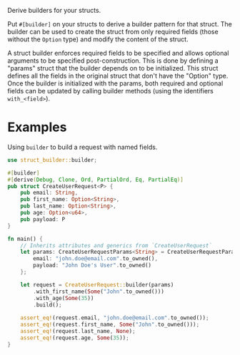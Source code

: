 Derive builders for your structs.

Put `#[builder]` on your structs to derive a builder pattern for that struct. The builder
can be used to create the struct from only required fields (those without the `Option` type) and modify
the content of the struct.

A struct builder enforces required fields to be specified and allows optional arguments to be specified
post-construction. This is done by defining a "params" struct that the builder depends on to be initialized.
This struct defines all the fields in the original struct that don't have the "Option" type. Once the builder
is initialized with the params, both required and optional fields can be updated by calling builder methods
(using the identifiers `with_<field>`).

# Examples

Using `builder` to build a request with named fields.

```rust
use struct_builder::builder;

#[builder]
#[derive(Debug, Clone, Ord, PartialOrd, Eq, PartialEq)]
pub struct CreateUserRequest<P> {
    pub email: String,
    pub first_name: Option<String>,
    pub last_name: Option<String>,
    pub age: Option<u64>,
    pub payload: P
}

fn main() {
    // Inherits attributes and generics from `CreateUserRequest`
    let params: CreateUserRequestParams<String> = CreateUserRequestParams {
        email: "john.doe@email.com".to_owned(),
        payload: "John Doe's User".to_owned()
    };

    let request = CreateUserRequest::builder(params)
        .with_first_name(Some("John".to_owned()))
        .with_age(Some(35))
        .build();
    
    assert_eq!(request.email, "john.doe@email.com".to_owned());
    assert_eq!(request.first_name, Some("John".to_owned()));
    assert_eq!(request.last_name, None);
    assert_eq!(request.age, Some(35));
}
```